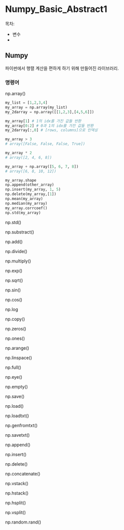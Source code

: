 # Numpy_Basic_Abstract1

목차:

- 변수
- 



## Numpy

파이썬에서 행렬 계산을 편하게 하기 위해 만들어진 라이브러리.





### 명령어

np.array()

```python
my_list = [1,2,3,4]
my_array = np.array(my_list)
my_2darray = np.array([[1,2,3],[4,5,6]])

my_array[1] # 1의 idx를 가진 값들 반환
my_array[0:2] # 0과 1의 idx를 가진 값들 반환
my_2darray[:,0] # [rows, columns]으로 인덱싱

my_array > 3
# array([False, False, False, True])

my_array * 2
# array([2, 4, 6, 8])

my_array + np.array([5, 6, 7, 8])
# array([6, 8, 10, 12])

my_array.shape
np.append(other_array)
np.insert(my_array, 1, 5)
np.delete(my_array,[1])
np.mean(my_array)
np.median(my_array)
my_array.corrcoef()
np.std(my_array)
```



np.std()

np.substract()

np.add()

np.divide()

np.multiply()

np.exp()

np.sqrt()

np.sin()

np.cos()

np.log

np.copy()

np.zeros()

np.ones()

np.arange()

np.linspace()

np.full()

np.eye()

np.empty()

np.save()

np.load()

np.loadtxt()

np.genfromtxt()

np.savetxt()

np.append()

np.insert()

np.delete()

np.concatenate()

np.vstack()

np.hstack()

np.hsplit()

np.vsplit()

np.random.rand()

